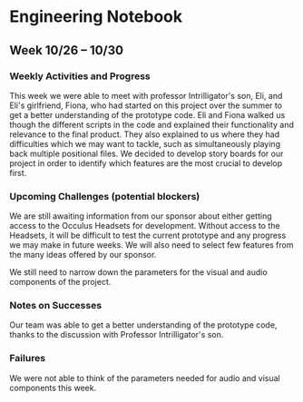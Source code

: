 # Engineering Notebook 
## Week 10/26 – 10/30

### Weekly Activities and Progress
This week we were able to meet with professor Intrilligator's son, Eli, and Eli's girlfriend, Fiona, who had started on this project over the
summer to get a better understanding of the prototype code. Eli and Fiona walked us though the different scripts in the code and explained 
their functionality and relevance to the final product. They also explained to us where they had difficulties which we may want to tackle,
such as simultaneously playing back multiple positional files.
We decided to develop story boards for our project in order to identify which features are the most crucial to develop first.

### Upcoming Challenges (potential blockers)
We are still awaiting information from our sponsor about either getting access to the Occulus Headsets for
development. Without access to the Headsets, it will be difficult to test the current prototype and any
progress we may make in future weeks. We will also need to select few features from the many ideas offered
by our sponsor.

We still need to narrow down the parameters for the visual and audio components of the project.

### Notes on Successes
Our team was able to get a better understanding of the prototype code, thanks to the discussion with
Professor Intrilligator's son.

### Failures
We were not able to think of the parameters needed for audio and visual components this week.
